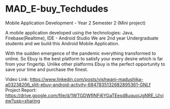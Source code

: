 # MAD_E-buy_Techdudes
Mobile Application Development - Year 2 Semester 2 (Mini project)

A mobile application developed using the technologies: Java, Firebase(Realtime), IDE - Android Studio
We are 2nd year Undergraduate students and we build this Android Mobile Application. 

With the sudden emergence of the pandemic everything transformed to online. 
So Ebuy is the best platform to satisfy your every desire which is far from your fingertip.
Unlike other platforms Ebuy is the perfect opportunity to save your time and purchase the finest.

Video Link: https://www.linkedin.com/posts/vishwani-madushika-a03238206_sliit-ebuy-android-activity-6847835132682895361-GNLf
Project Report: https://drive.google.com/file/d/1WTGDWfINFi6YGaTEesd8uquojJgNRE_U/view?usp=sharing
